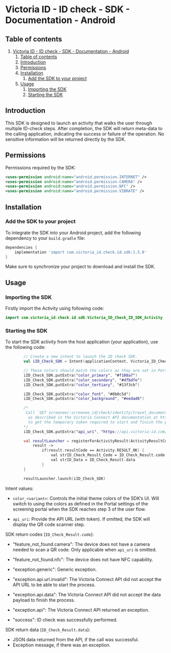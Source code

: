 # Victoria ID - ID check - SDK - Documentation - Android

## Table of contents

1. [Victoria ID - ID check - SDK - Documentation - Android](#victoria-id---id-check---sdk---documentation---android)
   1. [Table of contents](#table-of-contents)
   2. [Introduction](#introduction)
   3. [Permissions](#permissions)
   4. [Installation](#installation)
      1. [Add the SDK to your project](#add-the-sdk-to-your-project)
   5. [Usage](#usage)
      1. [Importing the SDK](#importing-the-sdk)
      2. [Starting the SDK](#starting-the-sdk)


## Introduction

This SDK is designed to launch an activity that walks the user through multiple ID-check steps. After completion, the SDK will return meta-data to the calling application, indicating the success or failure of the operation. No sensitive information will be returned directly by the SDK.


## Permissions

Permissions required by the SDK:

```xml
<uses-permission android:name="android.permission.INTERNET" />
<uses-permission android:name="android.permission.CAMERA" />
<uses-permission android:name="android.permission.NFC" />
<uses-permission android:name="android.permission.VIBRATE" />
```


## Installation

### Add the SDK to your project

To integrate the SDK into your Android project, add the following dependency to your `build.gradle` file:

```gradle
dependencies {
    implementation 'import com.victoria_id.check.id.sdk:1.5.0'
}
```

Make sure to synchronize your project to download and install the SDK.


## Usage

### Importing the SDK

Firstly import the Activity using following code:

```kotlin
import com.victoria_id.check.id.sdk.Victoria_ID_Check_ID_SDK_Activity
```


### Starting the SDK

To start the SDK activity from the host application (your application), use the following code:

```kotlin
        // Create a new intent to launch the ID check SDK.
        val iID_Check_SDK = Intent(applicationContext, Victoria_ID_Check_ID_SDK_Activity::class.java)

        // These colors should match the colors as they are set in Portal settings of the screening portal.
        iID_Check_SDK.putExtra("color_primary", "#f108a7")
        iID_Check_SDK.putExtra("color_secondary", "#dfbdfe")
        iID_Check_SDK.putExtra("color_tertiary", "#13f3cb")

        iID_Check_SDK.putExtra("color_font", "#0b0c5d")
        iID_Check_SDK.putExtra("color_background", "#eedad6")

        /*
         Call `GET screenee/:screenee_id/check/identity/travel_document/text_chip_certificate/token/` from your API
          as described in the Victoria Connect API documentation at https://doc.api.victoria-id.com/#1f481ddb-3547-4c17-8ec4-e47dfd47fb71
          to get the temporary token required to start and finish the process by sending the ID data back to the Victoria Connect API.
        */
        iID_Check_SDK.putExtra("api_uri", "https://api.victoria-id.com/screenee/:screenee_id/check/identity/travel_document/text_chip_certificate/?domain=example.victoria-id.com&token=<token>")

        val resultLauncher = registerForActivityResult(ActivityResultContracts.StartActivityForResult()) {
            result ->
                if(result.resultCode == Activity.RESULT_OK) {
                    val strID_Check_Result_Code = ID_Check_Result.code
                    val strID_Data = ID_Check_Result.data
                }
        }

        resultLauncher.launch(iID_Check_SDK)
```


Intent values:

* `color_<variant>`: Controls the initial theme colors of the SDK’s UI. Will switch to using the colors as defined in the Portal settings of the screening portal when the SDK reaches step 3 of the user flow.

* `api_uri`: Provide the API URL (with token). If omitted, the SDK will display the QR code scanner step.


SDK return codes (`ID_Check_Result.code`):

* "feature_not_found.camera": The device does not have a camera needed to scan a QR code. Only applicable when `api_uri` is omitted.
* "feature_not_found.nfc": The device does not have NFC capability.

* "exception.generic": Generic exception.
* "exception.api.url.invalid": The Victoria Connect API did not accept the API URL to be able to start the process.
* "exception.api.data": The Victoria Connect API did not accept the data payload to finish the process.
* "exception.api": The Victoria Connect API returned an exception.

* "success": ID check was successfully performed.


SDK return data (`ID_Check_Result.data`):

* JSON data returned from the API, if the call was successful.
* Exception message, if there was an exception.
